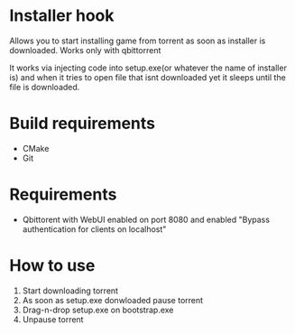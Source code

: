 # Installer hook

Allows you to start installing game from torrent as soon as installer is downloaded.
Works only with qbittorrent

It works via injecting code into setup.exe(or whatever the name of installer is) and when it tries to open file that isnt downloaded yet it sleeps until the file is downloaded.

# Build requirements 
- CMake
- Git

# Requirements 
- Qbittorent with WebUI enabled on port 8080 and enabled "Bypass authentication for clients on localhost"

# How to use

1. Start downloading torrent 
2. As soon as setup.exe donwloaded pause torrent
3. Drag-n-drop setup.exe on bootstrap.exe
4. Unpause torrent






